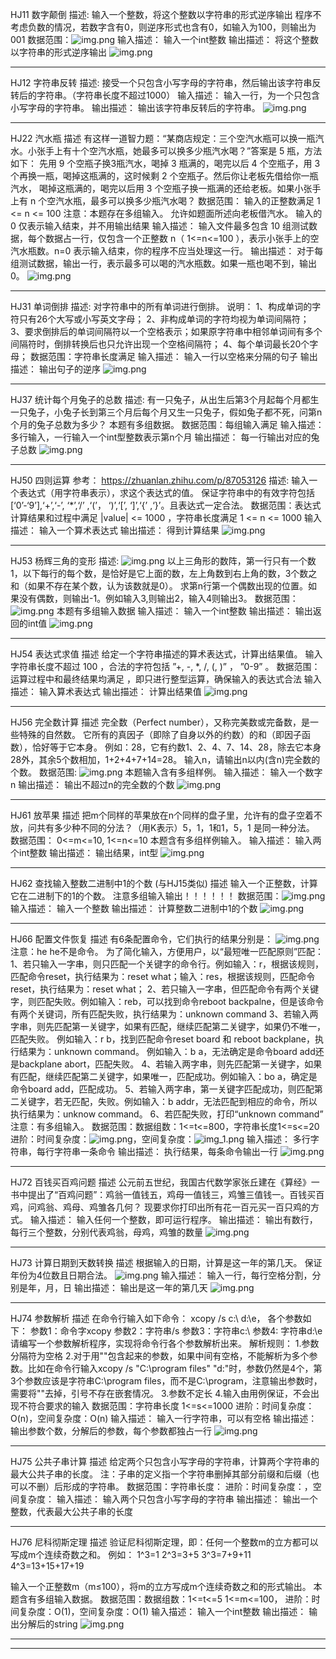 HJ11 数字颠倒
描述:
    输入一个整数，将这个整数以字符串的形式逆序输出
    程序不考虑负数的情况，若数字含有0，则逆序形式也含有0，如输入为100，则输出为001
数据范围：![img.png](imgs/HJ11-1.png)
输入描述：
    输入一个int整数
输出描述：
    将这个整数以字符串的形式逆序输出
![img.png](imgs/HJ11-2.png)

************************************************************************************************************************
HJ12 字符串反转
描述:
接受一个只包含小写字母的字符串，然后输出该字符串反转后的字符串。（字符串长度不超过1000）
输入描述：
    输入一行，为一个只包含小写字母的字符串。
输出描述：
    输出该字符串反转后的字符串。
![img.png](imgs/HJ12.png)

************************************************************************************************************************
HJ22 汽水瓶
描述
    有这样一道智力题：“某商店规定：三个空汽水瓶可以换一瓶汽水。小张手上有十个空汽水瓶，她最多可以换多少瓶汽水喝？”答案是 5 瓶，方法如下：
先用 9 个空瓶子换3瓶汽水，喝掉 3 瓶满的，喝完以后 4 个空瓶子，用 3 个再换一瓶，喝掉这瓶满的，这时候剩 2 个空瓶子。然后你让老板先借给你一瓶汽水，
喝掉这瓶满的，喝完以后用 3 个空瓶子换一瓶满的还给老板。如果小张手上有 n 个空汽水瓶，最多可以换多少瓶汽水喝？
数据范围：
    输入的正整数满足 1 <= n <= 100
注意：本题存在多组输入。
    允许如题面所述向老板借汽水。
    输入的 0 仅表示输入结束，并不用输出结果
输入描述：
输入文件最多包含 10 组测试数据，每个数据占一行，仅包含一个正整数 n（ 1<=n<=100 ），表示小张手上的空汽水瓶数。n=0 表示输入结束，你的程序不应当处理这一行。
输出描述：
对于每组测试数据，输出一行，表示最多可以喝的汽水瓶数。如果一瓶也喝不到，输出0。
![img.png](imgs/HJ22.png)
************************************************************************************************************************
HJ31 单词倒排
描述:
    对字符串中的所有单词进行倒排。
说明：
    1、构成单词的字符只有26个大写或小写英文字母；
    2、非构成单词的字符均视为单词间隔符；
    3、要求倒排后的单词间隔符以一个空格表示；如果原字符串中相邻单词间有多个间隔符时，倒排转换后也只允许出现一个空格间隔符；
    4、每个单词最长20个字母；
数据范围：字符串长度满足 
输入描述：
    输入一行以空格来分隔的句子
输出描述：
    输出句子的逆序
![img.png](imgs/HJ31.png)
************************************************************************************************************************
HJ37 统计每个月兔子的总数
描述:
    有一只兔子，从出生后第3个月起每个月都生一只兔子，小兔子长到第三个月后每个月又生一只兔子，假如兔子都不死，问第n个月的兔子总数为多少？
本题有多组数据。
数据范围：每组输入满足 
输入描述：
    多行输入，一行输入一个int型整数表示第n个月
输出描述：
    每一行输出对应的兔子总数
![img.png](imgs/HJ37.png)

************************************************************************************************************************
HJ50 四则运算 
参考： https://zhuanlan.zhihu.com/p/87053126
描述:
    输入一个表达式（用字符串表示），求这个表达式的值。
    保证字符串中的有效字符包括[‘0’-‘9’],‘+’,‘-’, ‘*’,‘/’ ,‘(’， ‘)’,‘[’, ‘]’,‘{’ ,‘}’。且表达式一定合法。
数据范围：表达式计算结果和过程中满足 |value| <= 1000 ，字符串长度满足 1 <= n <= 1000
输入描述：
    输入一个算术表达式
输出描述：
    得到计算结果
![img.png](imgs/HJ50.png)
************************************************************************************************************************
HJ53 杨辉三角的变形
描述:
    ![img.png](imgs/HJ53-1.png)
    以上三角形的数阵，第一行只有一个数1，以下每行的每个数，是恰好是它上面的数，左上角数到右上角的数，3个数之和（如果不存在某个数，认为该数就是0）。
    求第n行第一个偶数出现的位置。如果没有偶数，则输出-1。例如输入3,则输出2，输入4则输出3。
数据范围： ![img.png](imgs/HJ53-2.png)
本题有多组输入数据
输入描述：
    输入一个int整数
输出描述：
    输出返回的int值
![img.png](imgs/HJ53-3.png)
************************************************************************************************************************
HJ54 表达式求值
描述
    给定一个字符串描述的算术表达式，计算出结果值。
    输入字符串长度不超过 100 ，合法的字符包括 ”+, -, *, /, (, )” ， ”0-9” 。
数据范围：运算过程中和最终结果均满足  ，即只进行整型运算，确保输入的表达式合法
输入描述：
    输入算术表达式
输出描述：
    计算出结果值
![img.png](imgs/HJ54.png)
************************************************************************************************************************
HJ56 完全数计算
描述
    完全数（Perfect number），又称完美数或完备数，是一些特殊的自然数。
    它所有的真因子（即除了自身以外的约数）的和（即因子函数），恰好等于它本身。
    例如：28，它有约数1、2、4、7、14、28，除去它本身28外，其余5个数相加，1+2+4+7+14=28。
    输入n，请输出n以内(含n)完全数的个数。
数据范围:
![img.png](imgs/HJ56-1.png)
本题输入含有多组样例。
输入描述：
    输入一个数字n
输出描述：
    输出不超过n的完全数的个数
![img.png](imgs/HJ56-2.png)
************************************************************************************************************************
HJ61 放苹果
描述
    把m个同样的苹果放在n个同样的盘子里，允许有的盘子空着不放，问共有多少种不同的分法？（用K表示）5，1，1和1，5，1 是同一种分法。
数据范围： 0<=m<=10, 1<=n<=10
本题含有多组样例输入。
输入描述：
    输入两个int整数
输出描述：
    输出结果，int型
![img.png](imgs/HJ61.png)
************************************************************************************************************************
HJ62 查找输入整数二进制中1的个数 (与HJ15类似)
描述
    输入一个正整数，计算它在二进制下的1的个数。
注意多组输入输出！！！！！！
数据范围：![img.png](imgs/HJ62-1.png)
输入描述：
    输入一个整数
输出描述：
    计算整数二进制中1的个数
![img.png](imgs/HJ62-2.png)
************************************************************************************************************************
HJ66 配置文件恢复
描述
    有6条配置命令，它们执行的结果分别是：
![img.png](imgs/HJ66-1.png)
注意：he he不是命令。
为了简化输入，方便用户，以“最短唯一匹配原则”匹配：
    1、若只输入一字串，则只匹配一个关键字的命令行。例如输入：r，根据该规则，匹配命令reset，执行结果为：reset what；输入：res，根据该规则，匹配命令reset，执行结果为：reset what；
    2、若只输入一字串，但匹配命令有两个关键字，则匹配失败。例如输入：reb，可以找到命令reboot backpalne，但是该命令有两个关键词，所有匹配失败，执行结果为：unknown command
    3、若输入两字串，则先匹配第一关键字，如果有匹配，继续匹配第二关键字，如果仍不唯一，匹配失败。
    例如输入：r b，找到匹配命令reset board 和 reboot backplane，执行结果为：unknown command。
    例如输入：b a，无法确定是命令board add还是backplane abort，匹配失败。
    4、若输入两字串，则先匹配第一关键字，如果有匹配，继续匹配第二关键字，如果唯一，匹配成功。例如输入：bo a，确定是命令board add，匹配成功。
    5、若输入两字串，第一关键字匹配成功，则匹配第二关键字，若无匹配，失败。例如输入：b addr，无法匹配到相应的命令，所以执行结果为：unknow command。
    6、若匹配失败，打印“unknown command”
注意：有多组输入。
数据范围：数据组数：1<=t<=800，字符串长度1<=s<=20
进阶：时间复杂度：![img.png](imgs/HJ66-2.png)，空间复杂度：![img_1.png](imgs/HJ66-3.png)
输入描述：
    多行字符串，每行字符串一条命令
输出描述：
    执行结果，每条命令输出一行
![img.png](imgs/HJ66-4.png)
************************************************************************************************************************
HJ72 百钱买百鸡问题
描述
    公元前五世纪，我国古代数学家张丘建在《算经》一书中提出了“百鸡问题”：鸡翁一值钱五，鸡母一值钱三，鸡雏三值钱一。百钱买百鸡，问鸡翁、鸡母、鸡雏各几何？
    现要求你打印出所有花一百元买一百只鸡的方式。
输入描述：
    输入任何一个整数，即可运行程序。
输出描述：
    输出有数行，每行三个整数，分别代表鸡翁，母鸡，鸡雏的数量
![img.png](imgs/HJ72.png)
************************************************************************************************************************
HJ73 计算日期到天数转换
描述
    根据输入的日期，计算是这一年的第几天。
    保证年份为4位数且日期合法。
![img.png](imgs/HJ73-1.png)
输入描述：
    输入一行，每行空格分割，分别是年，月，日
输出描述：
    输出是这一年的第几天
![img.png](imgs/HJ73-2.png)
************************************************************************************************************************
HJ74 参数解析
描述
    在命令行输入如下命令：
    xcopy /s c:\\ d:\\e，
    各个参数如下：
    参数1：命令字xcopy
    参数2：字符串/s
    参数3：字符串c:\\
    参数4: 字符串d:\\e
    请编写一个参数解析程序，实现将命令行各个参数解析出来。
解析规则：
    1.参数分隔符为空格
    2.对于用""包含起来的参数，如果中间有空格，不能解析为多个参数。比如在命令行输入xcopy /s "C:\\program files" "d:\"时，参数仍然是4个，第3个参数应该是字符串C:\\program files，而不是C:\\program，注意输出参数时，需要将""去掉，引号不存在嵌套情况。
    3.参数不定长
    4.输入由用例保证，不会出现不符合要求的输入
数据范围：字符串长度 1<=s<=1000
进阶：时间复杂度：O(n)，空间复杂度：O(n)
输入描述：
    输入一行字符串，可以有空格
输出描述：
    输出参数个数，分解后的参数，每个参数都独占一行
![img.png](imgs/HJ74.png)

************************************************************************************************************************
HJ75 公共子串计算
描述
    给定两个只包含小写字母的字符串，计算两个字符串的最大公共子串的长度。
注：子串的定义指一个字符串删掉其部分前缀和后缀（也可以不删）后形成的字符串。
数据范围：字符串长度：
进阶：时间复杂度：，空间复杂度：
输入描述：
    输入两个只包含小写字母的字符串
输出描述：
    输出一个整数，代表最大公共子串的长度
************************************************************************************************************************
HJ76 尼科彻斯定理
描述
    验证尼科彻斯定理，即：任何一个整数m的立方都可以写成m个连续奇数之和。
例如：
    1^3=1
    2^3=3+5
    3^3=7+9+11
    4^3=13+15+17+19

输入一个正整数m（m≤100），将m的立方写成m个连续奇数之和的形式输出。
本题含有多组输入数据。
数据范围：数据组数：1<=t<=5 1<=m<=100，
进阶：时间复杂度：O(1)，空间复杂度：O(1)
输入描述：
    输入一个int整数
输出描述：
    输出分解后的string
![img.png](imgs/HJ76.png)
************************************************************************************************************************
************************************************************************************************************************


